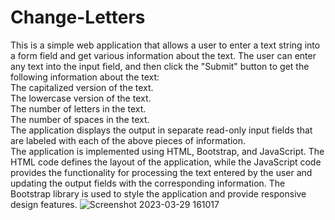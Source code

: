 # Change-Letters

This is a simple web application that allows a user to enter a text string into a form field and get various information about the text. The user can enter any text into the input field, and then click the "Submit" button to get the following information about the text: 
<br>
The capitalized version of the text. 
<br>
The lowercase version of the text. 
<br>
The number of letters in the text. 
<br>
The number of spaces in the text. 
<br>
The application displays the output in separate read-only input fields that are labeled with each of the above pieces of information. 
<br>
The application is implemented using HTML, Bootstrap, and JavaScript. The HTML code defines the layout of the application, while the JavaScript code provides the functionality for processing the text entered by the user and updating the output fields with the corresponding information. The Bootstrap library is used to style the application and provide responsive design features.
![Screenshot 2023-03-29 161017](https://user-images.githubusercontent.com/125591063/229120790-bcf2e007-38ee-435c-8e2c-580fd25f6233.jpg)

